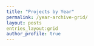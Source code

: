 ```yaml
---
title: "Projects by Year"
permalink: /year-archive-grid/
layout: posts
entries_layout:grid
author_profile: true
---
```

